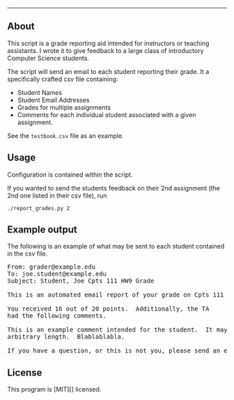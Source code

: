 ---

## About ##

This script is a grade reporting aid intended for instructors or teaching
assistants.  I wrote it to give feedback to a large class of introductory
Computer Science students.

The script will send an email to each student reporting their grade.
It a specifically crafted csv file containing:

+ Student Names
+ Student Email Addresses
+ Grades for multiple assignments
+ Comments for each individual student associated with a given assignment.

See the `testbook.csv` file as an example.

## Usage ##

Configuration is contained within the script.

If you wanted to send the students feedback on their 2nd assignment
(the 2nd one listed in their csv file), run

`./report_grades.py 2`

## Example output ##

The following is an example of what may be sent to each student
contained in the csv file.

<pre>
From: grader@example.edu
To: joe.student@example.edu
Subject: Student, Joe Cpts 111 HW9 Grade

This is an automated email report of your grade on Cpts 111 HW9.

You received 16 out of 20 points.  Additionally, the TA
had the following comments.

This is an example comment intended for the student.  It may be of 
arbitrary length.  Blablablabla.

If you have a question, or this is not you, please send an email to grader@example.edu
</pre>

## License ##

This program is [MIT][] licensed.

